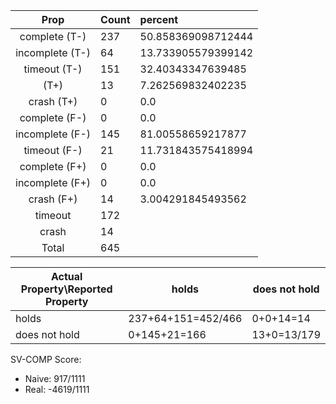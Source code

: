 
| Prop | Count | percent |
|:----:|:------|:--|
|complete   (T-)|237| 50.858369098712444 |
|incomplete (T-)|64|13.733905579399142 |
|timeout    (T-)|151|32.40343347639485 |
|           (T+)|13|7.262569832402235 |
|crash      (T+)|0|0.0 |
|complete   (F-)|0|0.0 |
|incomplete (F-)|145|81.00558659217877 |
|timeout    (F-)|21|11.731843575418994 |
|complete   (F+)|0|0.0 |
|incomplete (F+)|0|0.0 |
|crash      (F+)|14|3.004291845493562 |
|timeout        |172| |
|crash          |14| |
|Total          |645| |

| Actual Property\Reported Property | holds | does not hold |
|------------------------------------|-------|---------------|
| holds | 237+64+151=452/466 | 0+0+14=14 |
| does not hold | 0+145+21=166 | 13+0=13/179 |

SV-COMP Score:

* Naive: 917/1111
* Real: -4619/1111

